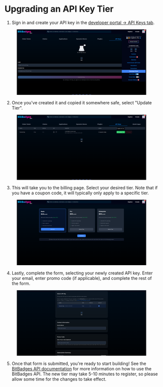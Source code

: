 # Upgrading an API Key Tier

1. Sign in and create your API key in the [developer portal -> API Keys tab](https://bitbadges.io/developer).

<figure><img src="../../.gitbook/assets/image (1) (1) (1) (1) (1) (1) (1) (1) (1) (1) (1) (1).png" alt=""><figcaption></figcaption></figure>

2. Once you've created it and copied it somewhere safe, select "Update Tier".

<figure><img src="../../.gitbook/assets/image (2) (1) (1) (1) (1) (1) (1) (1) (1) (1) (1).png" alt=""><figcaption></figcaption></figure>

3. This will take you to the billing page. Select your desired tier. Note that if you have a coupon code, it will typically only apply to a specific tier.

<figure><img src="../../.gitbook/assets/image (4) (1) (1) (1).png" alt=""><figcaption></figcaption></figure>

4. Lastly, complete the form, selecting your newly created API key. Enter your email, enter promo code (if applicable), and complete the rest of the form.

<figure><img src="../../.gitbook/assets/image (5) (1) (1).png" alt=""><figcaption></figcaption></figure>

5. Once that form is submitted, you're ready to start building! See the [BitBadges API documentation](https://docs.bitbadges.io) for more information on how to use the BitBadges API. The new tier may take 5-10 minutes to register, so please allow some time for the changes to take effect.
